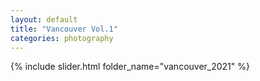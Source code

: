 ```yaml
---
layout: default
title: "Vancouver Vol.1"
categories: photography
---
```

<!-- Slideshow container -->
{% include slider.html folder_name="vancouver_2021" %}
